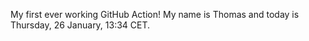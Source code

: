 My first ever working GitHub Action!
My name is Thomas and today is Thursday, 26 January, 13:34 CET. 
